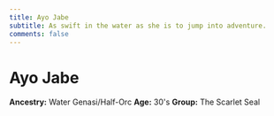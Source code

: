 ```yaml
---
title: Ayo Jabe
subtitle: As swift in the water as she is to jump into adventure.
comments: false
---
```


# Ayo Jabe

**Ancestry:** Water Genasi/Half-Orc
**Age:** 30's
**Group:** The Scarlet Seal